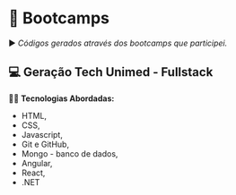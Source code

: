 # :book: Bootcamps
:arrow_forward: *Códigos gerados através dos bootcamps que participei.* 

## :computer: Geração Tech Unimed - Fullstack

:woman_technologist: **Tecnologias Abordadas:**

* HTML, 
* CSS, 
* Javascript, 
* Git e GitHub, 
* Mongo - banco de dados, 
* Angular,
* React, 
* .NET
